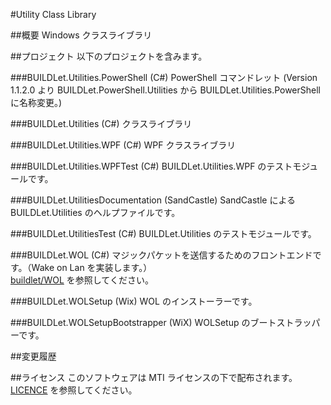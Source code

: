 #Utility Class Library

##概要
Windows クラスライブラリ

##プロジェクト
以下のプロジェクトを含みます。

###BUILDLet.Utilities.PowerShell (C#)
PowerShell コマンドレット
(Version 1.1.2.0 より BUILDLet.PowerShell.Utilities から BUILDLet.Utilities.PowerShell に名称変更。)

###BUILDLet.Utilities (C#)
クラスライブラリ

###BUILDLet.Utilities.WPF (C#)
WPF クラスライブラリ

###BUILDLet.Utilities.WPFTest (C#)
BUILDLet.Utilities.WPF のテストモジュールです。

###BUILDLet.UtilitiesDocumentation (SandCastle)
SandCastle による BUILDLet.Utilities のヘルプファイルです。

###BUILDLet.UtilitiesTest (C#)
BUILDLet.Utilities のテストモジュールです。

###BUILDLet.WOL (C#)
マジックパケットを送信するためのフロントエンドです。（Wake on Lan を実装します。）  
[buildlet/WOL](https://github.com/buildlet/WOL "buildlet/WOL") を参照してください。

###BUILDLet.WOLSetup (Wix)
WOL のインストーラーです。

###BUILDLet.WOLSetupBootstrapper (WiX)
WOLSetup のブートストラッパーです。


##変更履歴


##ライセンス
このソフトウェアは MTI ライセンスの下で配布されます。  
[LICENCE](/LICENSE "LICENSE") を参照してください。
